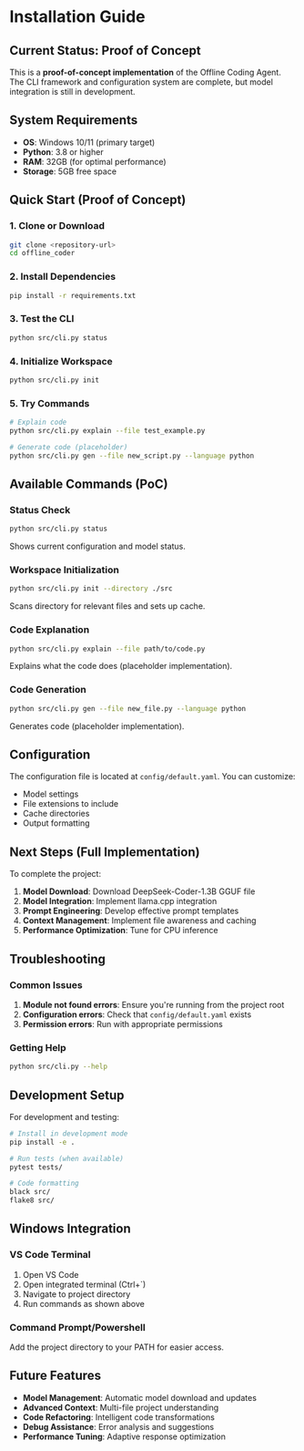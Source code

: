 # Installation Guide

## Current Status: Proof of Concept

This is a **proof-of-concept implementation** of the Offline Coding Agent. The CLI framework and configuration system are complete, but model integration is still in development.

## System Requirements

- **OS**: Windows 10/11 (primary target)
- **Python**: 3.8 or higher
- **RAM**: 32GB (for optimal performance)
- **Storage**: 5GB free space

## Quick Start (Proof of Concept)

### 1. Clone or Download
```bash
git clone <repository-url>
cd offline_coder
```

### 2. Install Dependencies
```bash
pip install -r requirements.txt
```

### 3. Test the CLI
```bash
python src/cli.py status
```

### 4. Initialize Workspace
```bash
python src/cli.py init
```

### 5. Try Commands
```bash
# Explain code
python src/cli.py explain --file test_example.py

# Generate code (placeholder)
python src/cli.py gen --file new_script.py --language python
```

## Available Commands (PoC)

### Status Check
```bash
python src/cli.py status
```
Shows current configuration and model status.

### Workspace Initialization
```bash
python src/cli.py init --directory ./src
```
Scans directory for relevant files and sets up cache.

### Code Explanation
```bash
python src/cli.py explain --file path/to/code.py
```
Explains what the code does (placeholder implementation).

### Code Generation
```bash
python src/cli.py gen --file new_file.py --language python
```
Generates code (placeholder implementation).

## Configuration

The configuration file is located at `config/default.yaml`. You can customize:

- Model settings
- File extensions to include
- Cache directories
- Output formatting

## Next Steps (Full Implementation)

To complete the project:

1. **Model Download**: Download DeepSeek-Coder-1.3B GGUF file
2. **Model Integration**: Implement llama.cpp integration
3. **Prompt Engineering**: Develop effective prompt templates
4. **Context Management**: Implement file awareness and caching
5. **Performance Optimization**: Tune for CPU inference

## Troubleshooting

### Common Issues

1. **Module not found errors**: Ensure you're running from the project root
2. **Configuration errors**: Check that `config/default.yaml` exists
3. **Permission errors**: Run with appropriate permissions

### Getting Help

```bash
python src/cli.py --help
```

## Development Setup

For development and testing:

```bash
# Install in development mode
pip install -e .

# Run tests (when available)
pytest tests/

# Code formatting
black src/
flake8 src/
```

## Windows Integration

### VS Code Terminal
1. Open VS Code
2. Open integrated terminal (Ctrl+`)
3. Navigate to project directory
4. Run commands as shown above

### Command Prompt/Powershell
Add the project directory to your PATH for easier access.

## Future Features

- **Model Management**: Automatic model download and updates
- **Advanced Context**: Multi-file project understanding
- **Code Refactoring**: Intelligent code transformations
- **Debug Assistance**: Error analysis and suggestions
- **Performance Tuning**: Adaptive response optimization